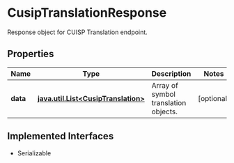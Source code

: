 

# CusipTranslationResponse

Response object for CUISP Translation endpoint.

## Properties

Name | Type | Description | Notes
------------ | ------------- | ------------- | -------------
**data** | [**java.util.List&lt;CusipTranslation&gt;**](CusipTranslation.md) | Array of symbol translation objects. |  [optional]


## Implemented Interfaces

* Serializable


